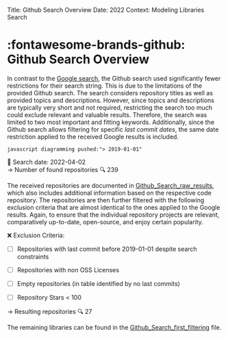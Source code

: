 Title: Github Search Overview
Date: 2022
Context: Modeling Libraries Search

# :fontawesome-brands-github: Github Search Overview

In contrast to the [Google search](../Google/), the Github search used significantly fewer restrictions for their search string.
This is due to the limitations of the provided Github search.
The search considers repository titles as well as provided topics and descriptions.
However, since topics and descriptions are typically very short and not required, restricting the search too much could exclude relevant and valuable results.
Therefore, the search was limited to two most important and fitting keywords.
Additionally, since the Github search allows filtering for specific _last commit dates_, the same date restriction applied to the received Google results is included.

```
javascript diagramming pushed:"> 2019-01-01"
```

:calendar: Search date: 2022-04-02</br>
&#8594; Number of found repositories :mag: 239

The received repositories are documented in [Github_Search_raw_results](0_Github_Search_raw_results.md), which also includes additional information based on the respective code repository.
The repositories are then further filtered with the following exclusion criteria that are almost identical to the ones applied to the Google results.
Again, to ensure that the individual repository projects are relevant, comparatively up-to-date, open-source, and enjoy certain popularity.   

:x: Exclusion Criteria:

- [ ] Repositories with last commit before 2019-01-01 despite search constraints
- [ ] Repositories with non OSS Licenses
- [ ] Empty repositories (in table identified by no last commits)
- [ ] Repository Stars < 100


&#8594; Resulting repositories :mag: 27

The remaining libraries can be found in the [Github_Search_first_filtering](1_Github_Search_first_filtering.md) file.
